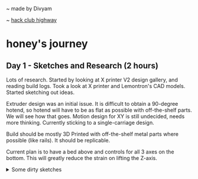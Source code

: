 ~ made by Divyam 

~ [hack club highway](highway.hackclub.com)
# honey's journey


## Day 1 - Sketches and Research (2 hours)

Lots of research. Started by looking at X printer V2 design gallery, and reading build logs. Took a look at X printer and Lemontron's CAD models. Started sketching out ideas. 

Extruder design was an initial issue. It is difficult to obtain a 90-degree hotend, so hotend will have to be as flat as possible with off-the-shelf parts. We will see how that goes. Motion design for XY is still undecided, needs more thinking. Currently sticking to a single-carriage design.

Build should be mostly 3D Printed with off-the-shelf metal parts where possible (like rails). It should be replicable.

Current plan is to have a bed above and controls for all 3 axes on the bottom. This will greatly reduce the strain on lifting the Z-axis.
<details>
<summary>Some dirty sketches</summary>
![sketches](https://github.com/user-attachments/assets/f0d8a6d2-4d33-4707-bb0d-cfabd03c1b9d)
</details>

